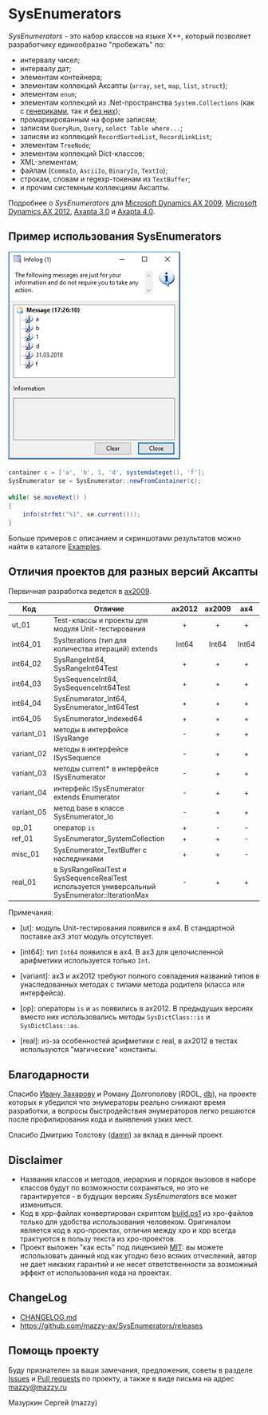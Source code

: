 # SysEnumerators

*SysEnumerators* - это набор классов на языке X++, который позволяет разработчику единообразно "пробежать" по:

* интервалу чисел;
* интервалу дат;
* элементам контейнера;
* элементам коллекций Аксапты (`array`, `set`, `map`, `list`, `struct`);
* элементам `enum`;
* элементам коллекций из .Net-пространства `System.Collections` (как с [генериками](https://msdn.microsoft.com/library/system.collections.generic.aspx), так и [без них](https://msdn.microsoft.com/ru-ru/library/system.collections.aspx));
* промаркированным на форме записям;
* записям `QueryRun`, `Query`, `select Table where...`;
* записям из коллекций `RecordSortedList`, `RecordLinkList`;
* элементам `TreeNode`;
* элементам коллекций Dict-классов;
* XML-элементам;
* файлам (`CommaIo`, `AsciiIo`, `BinaryIo`, `TextIo`);
* строкам, словам и regexp-токенам из `TextBuffer`;
* и прочим системным коллекциям Аксапты.

Подробнее о *SysEnumerators* для [Microsoft Dynamics AX 2009](/ax2009), [Microsoft Dynamics AX 2012](/ax2012), [Axapta 3.0](/ax3) и [Axapta 4.0](/ax4).

## Пример использования SysEnumerators

![SysEnumeratorExample03_Container](ax2009/Media/Example03.png)

```java
container c = ['a', 'b', 1, 'd', systemdateget(), 'f'];
SysEnumerator se = SysEnumerator::newFromContainer(c);

while( se.moveNext() )
{
    info(strfmt("%1", se.current()));
}
```

Больше примеров с описанием и скриншотами результатов можно найти в каталоге [Examples](ax2009/Src/Examples).

## Отличия проектов для разных версий Аксапты

Первичная разработка ведется в [ax2009](/ax2009).

|Код| Отличие | ax2012 | ax2009 | ax4 | ax3 |
|---|---------|:------:|:------:|:---:|:---:|
|ut_01|Test-классы и проекты для модуля Unit-тестирования | + | + | + | - |
|int64_01|SysIterations (тип для количества итераций) extends | Int64 | Int64 | Int64 | Int |
|int64_02|SysRangeInt64, SysRangeInt64Test | + | + | + | - |
|int64_03|SysSequenceInt64, SysSequenceInt64Test | + | + | + | - |
|int64_04|SysEnumerator_Int64, SysEnumerator_Int64Test | + | + | + | - |
|int64_05|SysEnumerator_Indexed64 | + | + | + | - |
|variant_01|методы в интерфейсе ISysRange | - | + | + | - |
|variant_02|методы в интерфейсе ISysSequence | - | + | + | - |
|variant_03|методы current* в интерфейсе ISysEnumerator | - | + | + | - |
|variant_04|интерфейс ISysEnumerator extends Enumerator | - | + | + | - |
|variant_05|метод base в классе SysEnumerator_Io | - | + | + | - |
|op_01|оператор `is` | + | - | - | - |
|ref_01|SysEnumerator_SystemCollection | + | + | - | - |
|misc_01|SysEnumerator_TextBuffer с наследниками | + | + | - | - |
|real_01|в SysRangeRealTest и SysSequenceRealTest используется универсальный SysEnumerator::IterationMax | - | + | + | + |

Примечания:

* [ut]: модуль Unit-тестирования появился в ax4. В стандартной поставке ax3 этот модуль отсутствует.

* [int64]: тип `Int64` появился в ax4. В ax3 для целочисленной арифметики используется только `Int`.

* [variant]: ax3 и ax2012 требуют полного совпадения названий типов в унаследованных методах с типами метода родителя (класса или интерфейса).

* [op]: операторы `is` и `as` появились в ax2012. В предыдущих версиях вместо них использовались методы `SysDictClass::is` и `SysDictClass::as`.

* [real]: из-за особенностей арифметики с real, в ax2012 в тестах используются "магические" константы.

## Благодарности

Спасибо [Ивану Захарову](ivan@zakharov.com) и Роману Долгополову (RDOL, [db](https://axforum.info/forums/member.php?u=2836)), на проекте которых я убедился что энумераторы реально снижают время разработки, а вопросы быстродействия энумераторов легко решаются после профилирования кода и выявления узких мест.

Спасибо Дмитрию Толстову ([damn](https://axforum.info/forums/member.php?u=1465)) за вклад в данный проект.

## Disclaimer

* Названия классов и методов, иерархия и порядок вызовов в наборе классов  будут по возможности сохраняться, но это не гарантируется - в будущих версиях *SysEnumerators* все может измениться.
* Код в xpp-файлах конвертирован скриптом [build.ps1](build.ps1) из xpo-файлов только для удобства использования человеком. Оригиналом является код в xpo-проектах, отличия между xpo и xpp всегда трактуются в пользу текста из xpo-проектов.
* Проект выложен "как есть" под лицензией [MIT](LICENSE): вы можете использовать данный код как угодно безо всяких отчислений, автор не дает никаких гарантий и не несет ответственности за возможный эффект от использования кода на проектах.

## ChangeLog

* [CHANGELOG.md](CHANGELOG.md)
* <https://github.com/mazzy-ax/SysEnumerators/releases>

## Помощь проекту

Буду признателен за ваши замечания, предложения, советы в разделе [Issues](https://github.com/mazzy-ax/SysEnumerators/issues) и [Pull requests](https://github.com/mazzy-ax/SysEnumerators/pulls) по проекту, а также в виде письма на адрес [mazzy@mazzy.ru](mailto:mazzy@mazzy.ru)

Мазуркин Сергей (mazzy)